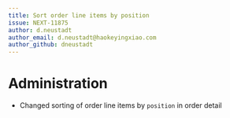 ```yaml
---
title: Sort order line items by position
issue: NEXT-11875
author: d.neustadt
author_email: d.neustadt@haokeyingxiao.com 
author_github: dneustadt
---
```

# Administration
* Changed sorting of order line items by `position` in order detail
